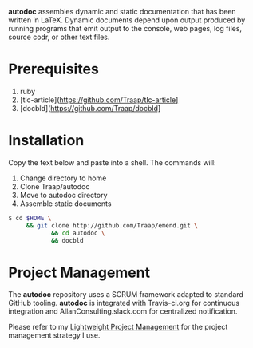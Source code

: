 **autodoc** assembles dynamic and static documentation that has been written in
LaTeX.  Dynamic documents depend upon output produced by running programs that
emit output to the console, web pages, log files, source codr, or other text
files.

# Prerequisites 
1. ruby 
2. [tlc-article](https://github.com/Traap/tlc-article]
3. [docbld](https://github.com/Traap/docbld]

# Installation
Copy the text below and paste into a shell.  The commands will:
1. Change directory to home
2. Clone Traap/autodoc
3. Move to autodoc directory
4. Assemble static documents 

```bash
$ cd $HOME \
     && git clone http://github.com/Traap/emend.git \
            && cd autodoc \
            && docbld
```

# Project Management
The **autodoc** repository uses a SCRUM framework adapted to standard GitHub
tooling.  **autodoc** is integrated with Travis-ci.org for continuous
integration and AllanConsulting.slack.com for centralized notification.

Please refer to my [Lightweight Project Management](https://github.com/Traap/lpm)
for the project management strategy I use.

